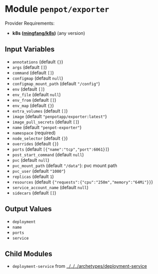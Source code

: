 
# Module `penpot/exporter`

Provider Requirements:
* **k8s ([mingfang/k8s](https://registry.terraform.io/providers/mingfang/k8s/latest))** (any version)

## Input Variables
* `annotations` (default `{}`)
* `args` (default `[]`)
* `command` (default `[]`)
* `configmap` (default `null`)
* `configmap_mount_path` (default `"/config"`)
* `env` (default `[]`)
* `env_file` (default `null`)
* `env_from` (default `[]`)
* `env_map` (default `{}`)
* `extra_volumes` (default `[]`)
* `image` (default `"penpotapp/exporter:latest"`)
* `image_pull_secrets` (default `[]`)
* `name` (default `"penpot-exporter"`)
* `namespace` (required)
* `node_selector` (default `{}`)
* `overrides` (default `{}`)
* `ports` (default `[{"name":"tcp","port":6061}]`)
* `post_start_command` (default `null`)
* `pvc` (default `null`)
* `pvc_mount_path` (default `"/data"`): pvc mount path
* `pvc_user` (default `"1000"`)
* `replicas` (default `1`)
* `resources` (default `{"requests":{"cpu":"250m","memory":"64Mi"}}`)
* `service_account_name` (default `null`)
* `sidecars` (default `[]`)

## Output Values
* `deployment`
* `name`
* `ports`
* `service`

## Child Modules
* `deployment-service` from [../../../archetypes/deployment-service](../../../archetypes/deployment-service)


